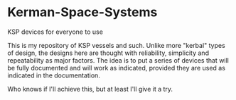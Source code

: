 # Kerman-Space-Systems
KSP devices for everyone to use

This is my repository of KSP vessels and such. Unlike more "kerbal" types of design, the designs here are thought with reliability, simplicity and repeatability as major factors. The idea is to put a series of devices that will be fully documented and will work as indicated, provided they are used as indicated in the documentation.

Who knows if I'll achieve this, but at least I'll give it a try.
